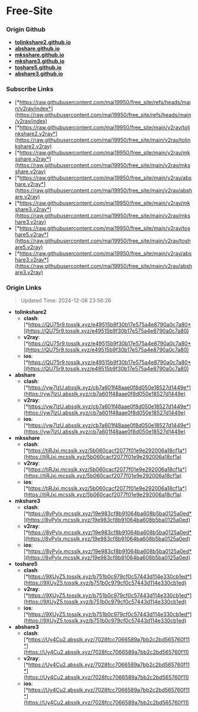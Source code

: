 # Free-Site

### Origin Github

- [**tolinkshare2.github.io**](https://github.com/tolinkshare2/tolinkshare2.github.io)
- [**abshare.github.io**](https://github.com/abshare/abshare.github.io)
- [**mksshare.github.io**](https://github.com/mksshare/mksshare.github.io)
- [**mkshare3.github.io**](https://github.com/mkshare3/mkshare3.github.io)
- [**toshare5.github.io**](https://github.com/toshare5/toshare5.github.io)
- [**abshare3.github.io**](https://github.com/abshare3/abshare3.github.io)

### Subscribe Links

- [*https://raw.githubusercontent.com/mai19950/free_site/refs/heads/main/v2ray/index*](https://raw.githubusercontent.com/mai19950/free_site/refs/heads/main/v2ray/index)
- [*https://raw.githubusercontent.com/mai19950/free_site/main/v2ray/tolinkshare2.v2ray*](https://raw.githubusercontent.com/mai19950/free_site/main/v2ray/tolinkshare2.v2ray)
- [*https://raw.githubusercontent.com/mai19950/free_site/main/v2ray/mksshare.v2ray*](https://raw.githubusercontent.com/mai19950/free_site/main/v2ray/mksshare.v2ray)
- [*https://raw.githubusercontent.com/mai19950/free_site/main/v2ray/abshare.v2ray*](https://raw.githubusercontent.com/mai19950/free_site/main/v2ray/abshare.v2ray)
- [*https://raw.githubusercontent.com/mai19950/free_site/main/v2ray/mkshare3.v2ray*](https://raw.githubusercontent.com/mai19950/free_site/main/v2ray/mkshare3.v2ray)
- [*https://raw.githubusercontent.com/mai19950/free_site/main/v2ray/toshare5.v2ray*](https://raw.githubusercontent.com/mai19950/free_site/main/v2ray/toshare5.v2ray)
- [*https://raw.githubusercontent.com/mai19950/free_site/main/v2ray/abshare3.v2ray*](https://raw.githubusercontent.com/mai19950/free_site/main/v2ray/abshare3.v2ray)

### Origin Links

> Updated Time: 2024-12-08 23:56:26

- **tolinkshare2**
  - **clash**: [*https://QU75r9.tosslk.xyz/e49515b9f30b17e575a4e8790a0c7a80*](https://QU75r9.tosslk.xyz/e49515b9f30b17e575a4e8790a0c7a80)
  - **v2ray**: [*https://QU75r9.tosslk.xyz/e49515b9f30b17e575a4e8790a0c7a80*](https://QU75r9.tosslk.xyz/e49515b9f30b17e575a4e8790a0c7a80)
  - **ios**: [*https://QU75r9.tosslk.xyz/e49515b9f30b17e575a4e8790a0c7a80*](https://QU75r9.tosslk.xyz/e49515b9f30b17e575a4e8790a0c7a80)
- **abshare**
  - **clash**: [*https://yw7lzU.absslk.xyz/cb7a601f48aae0f8d050e18527d1449e*](https://yw7lzU.absslk.xyz/cb7a601f48aae0f8d050e18527d1449e)
  - **v2ray**: [*https://yw7lzU.absslk.xyz/cb7a601f48aae0f8d050e18527d1449e*](https://yw7lzU.absslk.xyz/cb7a601f48aae0f8d050e18527d1449e)
  - **ios**: [*https://yw7lzU.absslk.xyz/cb7a601f48aae0f8d050e18527d1449e*](https://yw7lzU.absslk.xyz/cb7a601f48aae0f8d050e18527d1449e)
- **mksshare**
  - **clash**: [*https://tiRJxi.mcsslk.xyz/5b060cacf2077f01e9e292006a18cf1a*](https://tiRJxi.mcsslk.xyz/5b060cacf2077f01e9e292006a18cf1a)
  - **v2ray**: [*https://tiRJxi.mcsslk.xyz/5b060cacf2077f01e9e292006a18cf1a*](https://tiRJxi.mcsslk.xyz/5b060cacf2077f01e9e292006a18cf1a)
  - **ios**: [*https://tiRJxi.mcsslk.xyz/5b060cacf2077f01e9e292006a18cf1a*](https://tiRJxi.mcsslk.xyz/5b060cacf2077f01e9e292006a18cf1a)
- **mkshare3**
  - **clash**: [*https://8vPylx.mcsslk.xyz/19e983cf8b91064ba608b5ba0125a0ed*](https://8vPylx.mcsslk.xyz/19e983cf8b91064ba608b5ba0125a0ed)
  - **v2ray**: [*https://8vPylx.mcsslk.xyz/19e983cf8b91064ba608b5ba0125a0ed*](https://8vPylx.mcsslk.xyz/19e983cf8b91064ba608b5ba0125a0ed)
  - **ios**: [*https://8vPylx.mcsslk.xyz/19e983cf8b91064ba608b5ba0125a0ed*](https://8vPylx.mcsslk.xyz/19e983cf8b91064ba608b5ba0125a0ed)
- **toshare5**
  - **clash**: [*https://9XUyZ5.tosslk.xyz/b751b0c979cf0c57443d114e330cb1ed*](https://9XUyZ5.tosslk.xyz/b751b0c979cf0c57443d114e330cb1ed)
  - **v2ray**: [*https://9XUyZ5.tosslk.xyz/b751b0c979cf0c57443d114e330cb1ed*](https://9XUyZ5.tosslk.xyz/b751b0c979cf0c57443d114e330cb1ed)
  - **ios**: [*https://9XUyZ5.tosslk.xyz/b751b0c979cf0c57443d114e330cb1ed*](https://9XUyZ5.tosslk.xyz/b751b0c979cf0c57443d114e330cb1ed)
- **abshare3**
  - **clash**: [*https://Uy4Cu2.absslk.xyz/7028fcc7066589a7bb2c2bd565760f11*](https://Uy4Cu2.absslk.xyz/7028fcc7066589a7bb2c2bd565760f11)
  - **v2ray**: [*https://Uy4Cu2.absslk.xyz/7028fcc7066589a7bb2c2bd565760f11*](https://Uy4Cu2.absslk.xyz/7028fcc7066589a7bb2c2bd565760f11)
  - **ios**: [*https://Uy4Cu2.absslk.xyz/7028fcc7066589a7bb2c2bd565760f11*](https://Uy4Cu2.absslk.xyz/7028fcc7066589a7bb2c2bd565760f11)
